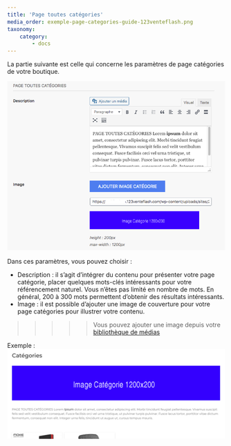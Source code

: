 ```yaml
---
title: 'Page toutes catégories'
media_order: exemple-page-categories-guide-123venteflash.png
taxonomy:
    category:
        - docs
---
```


La partie suivante est celle qui concerne les paramètres de page catégories de votre boutique. 

![parametres-page-categories-guide-123venteflash](parametres-page-categories-guide-123venteflash.png)

Dans ces paramètres, vous pouvez choisir :

* Description : il s’agit d’intégrer du contenu pour présenter votre page catégorie, placer quelques mots-clés intéressants pour votre référencement naturel. Vous n’êtes pas limité en nombre de mots. En général, 200 à 300 mots permettent d’obtenir des résultats intéressants.
* Image : il est possible d’ajouter une image de couverture pour votre page catégories pour illustrer votre contenu. 

>>>>> Vous pouvez ajouter une image depuis votre [bibliothèque de médias](https://guide.123venteflash.com/divers/media/bibliotheque-media) 

Exemple :
![exemple-page-categories-guide-123venteflash](exemple-page-categories-guide-123venteflash.png)

